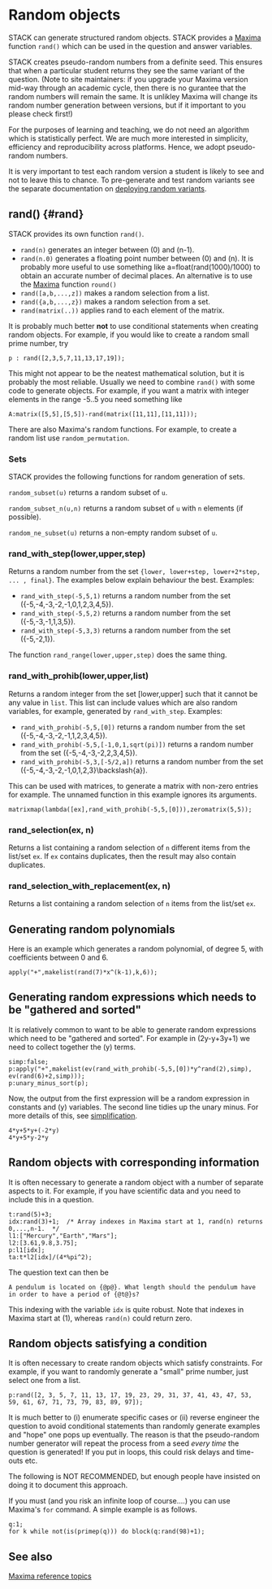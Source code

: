 # Random objects

STACK can generate structured random objects.  STACK provides a [Maxima](Maxima.md) function `rand()` which can be used in the question and answer variables.

STACK creates pseudo-random numbers from a definite seed.
This ensures that when a particular student returns they see the same variant of the question.
(Note to site maintainers: if you upgrade your Maxima version mid-way through an academic cycle, then there is no gurantee that the random numbers will remain the same.  It is unlikley Maxima will change its random number generation between versions, but if it important to you please check first!)

For the purposes of learning and teaching, we do not need an algorithm which is statistically perfect. We are much more interested in simplicity, efficiency and reproducibility across platforms. Hence, we adopt pseudo-random numbers.

It is very important to test each random version a student is likely to see and not to leave this to chance.  To pre-generate and test random variants see the separate documentation on [deploying random variants](../Authoring/Deploying.md).

## rand() {#rand}

STACK provides its own function `rand()`.

* `rand(n)` generates an integer between \(0\) and \(n-1\).
* `rand(n.0)` generates a floating point number between \(0\) and \(n\).  It is probably more useful to use something like a=float(rand(1000)/1000)
  to obtain an accurate number of decimal places.  An alternative is to use the [Maxima](Maxima.md) function `round()`
* `rand([a,b,...,z])` makes a random selection from a list.
* `rand({a,b,...,z})` makes a random selection from a set.
* `rand(matrix(..))` applies rand to each element of the matrix.

It is probably much better **not** to use conditional statements when creating random objects.
For example, if you would like to create a random small prime number, try

    p : rand([2,3,5,7,11,13,17,19]);

This might not appear to be the neatest mathematical solution, but it is probably the most reliable.
Usually we need to combine `rand()` with some code to generate objects.
For example, if you want a matrix with integer elements in the range -5..5 you need something like

    A:matrix([5,5],[5,5])-rand(matrix([11,11],[11,11]));

There are also Maxima's random functions.  For example, to create a random list use `random_permutation`.

### Sets ###

STACK provides the following functions for random generation of sets.

`random_subset(u)` returns a random subset of `u`.

`random_subset_n(u,n)` returns a random subset of `u` with `n` elements (if possible).

`random_ne_subset(u)` returns a non-empty random subset of `u`.


### rand_with_step(lower,upper,step) ###

Returns a random number from the set `{lower, lower+step, lower+2*step, ... , final}`. The examples below explain behaviour the best.
Examples:

* `rand_with_step(-5,5,1)` returns a random number from the set \(\{-5,-4,-3,-2,-1,0,1,2,3,4,5\}\).
* `rand_with_step(-5,5,2)` returns a random number from the set \(\{-5,-3,-1,1,3,5\}\).
* `rand_with_step(-5,3,3)` returns a random number from the set \(\{-5,-2,1\}\).

The function `rand_range(lower,upper,step)` does the same thing.

### rand_with_prohib(lower,upper,list) ###

Returns a random integer from the set [lower,upper] such that it cannot be any value in `list`.
This list can include values which are also random variables, for example, generated by `rand_with_step`.
Examples:

* `rand_with_prohib(-5,5,[0])` returns a random number from the set \(\{-5,-4,-3,-2,-1,1,2,3,4,5\}\).
* `rand_with_prohib(-5,5,[-1,0,1,sqrt(pi)])` returns a random number from the set \(\{-5,-4,-3,-2,2,3,4,5\}\).
* `rand_with_prohib(-5,3,[-5/2,a])` returns a random number from the set \(\{-5,-4,-3,-2,-1,0,1,2,3\}\backslash\{a\}\).

This can be used with matrices, to generate a matrix with non-zero entries for example.  The unnamed function in this example ignores its arguments.

    matrixmap(lambda([ex],rand_with_prohib(-5,5,[0])),zeromatrix(5,5));

### rand_selection(ex, n) ###

Returns a list containing a random selection of `n` different items from the list/set `ex`.  If `ex` contains duplicates, then the result may also contain duplicates.

### rand_selection_with_replacement(ex, n) ###

Returns a list containing a random selection of `n` items from the list/set `ex`.

## Generating random polynomials

Here is an example which generates a random polynomial, of degree 5, with coefficients between 0 and 6.

    apply("+",makelist(rand(7)*x^(k-1),k,6));

## Generating random expressions which needs to be "gathered and sorted"

It is relatively common to want to be able to generate random expressions which need to be "gathered and sorted".  For example in \(2y-y+3y+1\) we need to collect together the \(y\) terms.

    simp:false;
    p:apply("+",makelist(ev(rand_with_prohib(-5,5,[0])*y^rand(2),simp), ev(rand(6)+2,simp)));
    p:unary_minus_sort(p);

Now, the output from the first expression will be a random expression in constants and \(y\) variables.   The second line tidies up the unary minus.  For more details of this, see [simplification](Simplification.md).

    4*y+5*y+(-2*y)
    4*y+5*y-2*y

## Random objects with corresponding information

It is often necessary to generate a random object with a number of separate aspects to it.  For example, if you have scientific data and you need to include this in a question.

    t:rand(5)+3;
    idx:rand(3)+1;  /* Array indexes in Maxima start at 1, rand(n) returns 0,...,n-1.  */
    l1:["Mercury","Earth","Mars"];
    l2:[3.61,9.8,3.75];
    p:l1[idx];
    ta:t*l2[idx]/(4*%pi^2);

The question text can then be

    A pendulum is located on {@p@}. What length should the pendulum have in order to have a period of {@t@}s?

This indexing with the variable `idx` is quite robust.  Note that indexes in Maxima start at \(1\), whereas `rand(n)` could return zero.

## Random objects satisfying a condition

It is often necessary to create random objects which satisfy constraints.  For example, if you want to randomly generate a "small" prime number, just select one from a list.

    p:rand([2, 3, 5, 7, 11, 13, 17, 19, 23, 29, 31, 37, 41, 43, 47, 53, 59, 61, 67, 71, 73, 79, 83, 89, 97]);

It is much better to (i) enumerate specific cases or (ii) reverse engineer the question to avoid conditional statements than randomly generate examples and "hope" one pops up eventually.  The reason is that the pseudo-random number generator will repeat the process from a seed _every time_ the question is generated!  If you put in loops, this could risk delays and time-outs etc.

The following is NOT RECOMMENDED, but enough people have insisted on doing it to document this approach.

If you must (and you risk an infinite loop of course....) you can use Maxima's `for` command.  A simple example is as follows.

    q:1;
    for k while not(is(primep(q))) do block(q:rand(98)+1);


## See also

[Maxima reference topics](index.md#reference)
